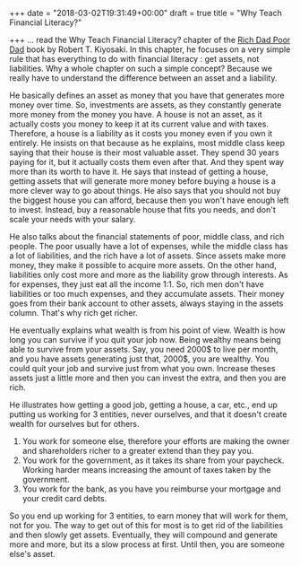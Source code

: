 +++
date = "2018-03-02T19:31:49+00:00"
draft = true
title = "Why Teach Financial Literacy?"

+++
... read the Why Teach Financial Literacy? chapter of the [Rich Dad Poor Dad](http://www.lequydonhanoi.edu.vn/upload_images/S%C3%A1ch%20ngo%E1%BA%A1i%20ng%E1%BB%AF/Rich%20Dad%20Poor%20Dad.pdf) book by Robert T. Kiyosaki. In this chapter, he focuses on a very simple rule that has everything to do with financial literacy : get assets, not liabilities. Why a whole chapter on such a simple concept? Because we really have to understand the difference between an asset and a liability.

He basically defines an asset as money that you have that generates more money over time. So, investments are assets, as they constantly generate more money from the money you have. A house is not an asset, as it actually costs you money to keep it at its current value and with taxes. Therefore, a house is a liability as it costs you money even if you own it entirely. He insists on that because as he explains, most middle class keep saying that their house is their most valuable asset. They spend 30 years paying for it, but it actually costs them even after that. And they spent way more than its worth to have it. He says that instead of getting a house, getting assets that will generate more money before buying a house is a more clever way to go about things. He also says that you should not buy the biggest house you can afford, because then you won't have enough left to invest. Instead, buy a reasonable house that fits you needs, and don't scale your needs with your salary.

He also talks about the financial statements of poor, middle class, and rich people. The poor usually have a lot of expenses, while the middle class has a lot of liabilities, and the rich have a lot of assets. Since assets make more money, they make it possible to acquire more assets. On the other hand, liabilities only cost more and more as the liability grow through interests. As for expenses, they just eat all the income 1:1. So, rich men don't have liabilities or too much expenses, and they accumulate assets. Their money goes from their bank account to other assets, always staying in the assets column. That's why rich get richer.

He eventually explains what wealth is from his point of view. Wealth is how long you can survive if you quit your job now. Being wealthy means being able to survive from your assets. Say, you need 2000$ to live per month, and you have assets generating just that, 2000$, you are wealthy. You could quit your job and survive just from what you own. Increase theses assets just a little more and then you can invest the extra, and then you are rich.

He illustrates how getting a good job, getting a house, a car, etc., end up putting us working for 3 entities, never ourselves, and that it doesn't create wealth for ourselves but for others.

1. You work for someone else, therefore your efforts are making the owner and shareholders richer to a greater extend than they pay you.
2. You work for the government, as it takes its share from your paycheck. Working harder means increasing the amount of taxes taken by the government.
3. You work for the bank, as you have you reimburse your mortgage and your credit card debts.

So you end up working for 3 entities, to earn money that will work for them, not for you. The way to get out of this for most is to get rid of the liabilities and then slowly get assets. Eventually, they will compound and generate more and more, but its a slow process at first. Until then, you are someone else's asset.